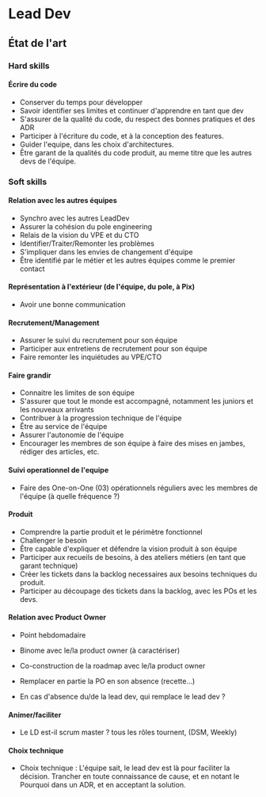 # Lead Dev

## État de l'art

### Hard skills

#### Écrire du code

* Conserver du temps pour développer
* Savoir identifier ses limites et continuer d'apprendre en tant que dev
* S'assurer de la qualité du code, du respect des bonnes pratiques et des ADR
* Participer à l'écriture du code, et à la conception des features.
* Guider l'equipe, dans les choix d'architectures.
* Être garant de la qualités du code produit, au meme titre que les autres devs de l'équipe.

### Soft skills

#### Relation avec les autres équipes

* Synchro avec les autres LeadDev
* Assurer la cohésion du pole engineering
* Relais de la vision du VPE et du CTO
* Identifier/Traiter/Remonter les problèmes
* S'impliquer dans les envies de changement d'équipe
* Être identifié par le métier et les autres équipes comme le premier contact

#### Représentation à l'extérieur (de l'équipe, du pole, à Pix)

* Avoir une bonne communication

#### Recrutement/Management

* Assurer le suivi du recrutement pour son équipe
* Participer aux entretiens de recrutement pour son équipe
* Faire remonter les inquiétudes au VPE/CTO

#### Faire grandir

* Connaitre les limites de son équipe
* S'assurer que tout le monde est accompagné, notamment les juniors et les nouveaux arrivants
* Contribuer à la progression technique de l'équipe
* Être au service de l'équipe
* Assurer l'autonomie de l'équipe
* Encourager les membres de son équipe à faire des mises en jambes, rédiger des articles, etc.

#### Suivi operationnel de l'equipe

* Faire des One-on-One (03) opérationnels réguliers avec les membres de l'équipe (à quelle fréquence ?)

#### Produit

* Comprendre la partie produit et le périmètre fonctionnel
* Challenger le besoin
* Être capable d'expliquer et défendre la vision produit à son équipe
* Participer aux recueils de besoins, à des ateliers métiers (en tant que garant technique)
* Créer les tickets dans la backlog necessaires aux besoins techniques du produit.
* Participer au découpage des tickets dans la backlog, avec les POs et les devs.

#### Relation avec Product Owner

* Point hebdomadaire
* Binome avec le/la product owner (à caractériser)
* Co-construction de la roadmap avec le/la product owner
* Remplacer en partie la PO en son absence (recette…)


* En cas d'absence du/de la lead dev, qui remplace le lead dev ?

#### Animer/faciliter

* Le LD est-il scrum master ? tous les rôles tournent, (DSM, Weekly)

#### Choix technique  

* Choix technique : L'équipe sait, le lead dev est là pour faciliter la décision. Trancher en toute connaissance de cause, et en notant le Pourquoi dans un ADR, et en acceptant la solution.
